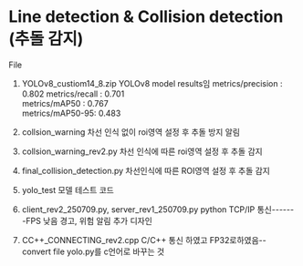 # Line detection & Collision detection (추돌 감지)

File 
1. YOLOv8_custiom14_8.zip
    YOLOv8 model results임
     metrics/precision : 0.802
     metrics/recall : 0.701  
     metrics/mAP50  : 0.767  
     metrics/mAP50-95: 0.483

2. collsion_warning
   차선 인식 없이 roi영역 설정 후 추돌 방지 알림

3. collsion_warning_rev2.py
   차선 인식에 따른 roi영역 설정 후 추돌 감지

4. final_collision_detection.py
   차선인식에 따른 ROI영역 설정 후 추돌 감지

6. yolo_test
  모델 테스트 코드

7. client_rev2_250709.py, server_rev1_250709.py
   python TCP/IP 통신-------FPS 낮음
   경고, 위험 알림 추가 디자인
8. CC++_CONNECTING_rev2.cpp
   C/C++ 통신 하였고 
   FP32로하였음-- convert file yolo.py를 c언어로 바꾸는 것 
